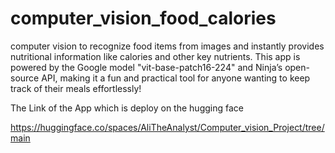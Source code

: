 # computer_vision_food_calories
computer vision to recognize food items from images and instantly provides nutritional information like calories and other key nutrients. This app is powered by the Google model "vit-base-patch16-224" and Ninja’s open-source API, making it a fun and practical tool for anyone wanting to keep track of their meals effortlessly!


The Link of the App which is deploy on the hugging face 

https://huggingface.co/spaces/AliTheAnalyst/Computer_vision_Project/tree/main
